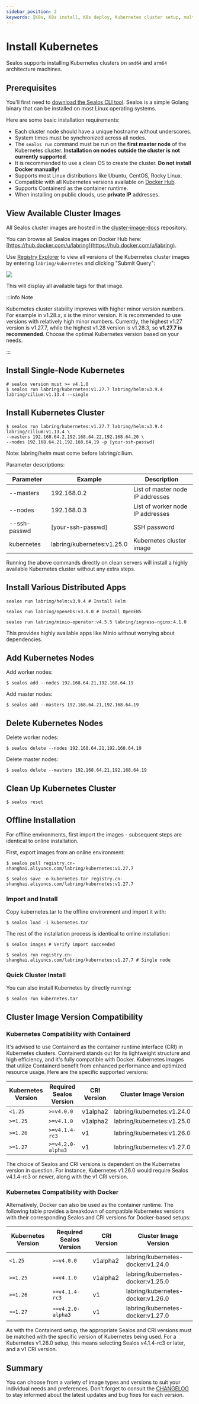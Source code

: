 ```yaml
---
sidebar_position: 2
keywords: [K8s, K8s install, K8s deploy, Kubernetes cluster setup, multi-node Kubernetes, offline Kubernetes installation]
---
```


# Install Kubernetes

Sealos supports installing Kubernetes clusters on `amd64` and `arm64` architecture machines.

## Prerequisites

You'll first need to [download the Sealos CLI tool](/self-hosting/lifecycle-management/quick-start/install-cli.md). Sealos is a simple Golang binary that can be installed on most Linux operating systems.

Here are some basic installation requirements:

- Each cluster node should have a unique hostname without underscores.
- System times must be synchronized across all nodes.
- The `sealos run` command must be run on the **first master node** of the Kubernetes cluster. **Installation on nodes outside the cluster is not currently supported**.
- It is recommended to use a clean OS to create the cluster. **Do not install Docker manually!**
- Supports most Linux distributions like Ubuntu, CentOS, Rocky Linux.
- Compatible with all Kubernetes versions available on [Docker Hub](https://hub.docker.com/r/labring/kubernetes/tags).
- Supports Containerd as the container runtime.
- When installing on public clouds, use **private IP** addresses.

## View Available Cluster Images   

All Sealos cluster images are hosted in the [cluster-image-docs](https://github.com/labring-actions/cluster-image-docs) repository.   

You can browse all Sealos images on Docker Hub here: [https://hub.docker.com/u/labring](https://hub.docker.com/u/labring).  

Use [Registry Explorer](https://explore.ggcr.dev/) to view all versions of the Kubernetes cluster images by entering `labring/kubernetes` and clicking "Submit Query":  

![](images/registry-explorer.png)

This will display all available tags for that image.

:::info Note  

Kubernetes cluster stability improves with higher minor version numbers. For example in v1.28.x, x is the minor version. It is recommended to use versions with relatively high minor numbers. Currently, the highest v1.27 version is v1.27.7, while the highest v1.28 version is v1.28.3, so **v1.27.7 is recommended**. Choose the optimal Kubernetes version based on your needs.

:::

## Install Single-Node Kubernetes   

```shell
# sealos version must >= v4.1.0
$ sealos run labring/kubernetes:v1.27.7 labring/helm:v3.9.4 labring/cilium:v1.13.4 --single  
```

## Install Kubernetes Cluster  

```shell  
$ sealos run labring/kubernetes:v1.27.7 labring/helm:v3.9.4 labring/cilium:v1.13.4 \  
--masters 192.168.64.2,192.168.64.22,192.168.64.20 \
--nodes 192.168.64.21,192.168.64.19 -p [your-ssh-passwd]
```

Note: labring/helm must come before labring/cilium.   

Parameter descriptions:   

| Parameter | Example | Description |    
| --- | --- | --- |    
| --masters | 192.168.0.2 | List of master node IP addresses |   
| --nodes | 192.168.0.3 | List of worker node IP addresses |  
| --ssh-passwd | [your-ssh-passwd] | SSH password |  
| kubernetes | labring/kubernetes:v1.25.0 | Kubernetes cluster image |   

Running the above commands directly on clean servers will install a highly available Kubernetes cluster without any extra steps.  

## Install Various Distributed Apps

```shell  
sealos run labring/helm:v3.9.4 # Install Helm   

sealos run labring/openebs:v3.9.0 # Install OpenEBS   

sealos run labring/minio-operator:v4.5.5 labring/ingress-nginx:4.1.0
```  

This provides highly available apps like Minio without worrying about dependencies.

## Add Kubernetes Nodes   

Add worker nodes:  

```shell  
$ sealos add --nodes 192.168.64.21,192.168.64.19  
```  

Add master nodes:   

```shell   
$ sealos add --masters 192.168.64.21,192.168.64.19  
```  

## Delete Kubernetes Nodes  

Delete worker nodes:   

```shell
$ sealos delete --nodes 192.168.64.21,192.168.64.19  
```  

Delete master nodes:  

```shell  
$ sealos delete --masters 192.168.64.21,192.168.64.19   
```  

## Clean Up Kubernetes Cluster  

```shell  
$ sealos reset  
```  

## Offline Installation   

For offline environments, first import the images - subsequent steps are identical to online installation.  

First, export images from an online environment:    

```shell   
$ sealos pull registry.cn-shanghai.aliyuncs.com/labring/kubernetes:v1.27.7    

$ sealos save -o kubernetes.tar registry.cn-shanghai.aliyuncs.com/labring/kubernetes:v1.27.7  
```  

### Import and Install  

Copy kubernetes.tar to the offline environment and import it with:     

```shell  
$ sealos load -i kubernetes.tar  
```  

The rest of the installation process is identical to online installation:   

```shell   
$ sealos images # Verify import succeeded   

$ sealos run registry.cn-shanghai.aliyuncs.com/labring/kubernetes:v1.27.7 # Single node  
```  

### Quick Cluster Install  

You can also install Kubernetes by directly running:   

```shell  
$ sealos run kubernetes.tar   
```

## Cluster Image Version Compatibility

### Kubernetes Compatibility with Containerd

It's advised to use Containerd as the container runtime interface (CRI) in Kubernetes clusters. Containerd stands out for its lightweight structure and high efficiency, and it's fully compatible with Docker. Kubernetes images that utilize Containerd benefit from enhanced performance and optimized resource usage. Here are the specific supported versions:

| Kubernetes Version | Required Sealos Version | CRI Version | Cluster Image Version            |
| ------------------ | ----------------------- | ----------- | -------------------------------- |
| `<1.25`            | `>=v4.0.0`              | v1alpha2    | labring/kubernetes:v1.24.0       |
| `>=1.25`           | `>=v4.1.0`              | v1alpha2    | labring/kubernetes:v1.25.0       |
| `>=1.26`           | `>=v4.1.4-rc3`          | v1          | labring/kubernetes:v1.26.0       |
| `>=1.27`           | `>=v4.2.0-alpha3`       | v1          | labring/kubernetes:v1.27.0       |

The choice of Sealos and CRI versions is dependent on the Kubernetes version in question. For instance, Kubernetes v1.26.0 would require Sealos v4.1.4-rc3 or newer, along with the v1 CRI version.

### Kubernetes Compatibility with Docker

Alternatively, Docker can also be used as the container runtime. The following table provides a breakdown of compatible Kubernetes versions with their corresponding Sealos and CRI versions for Docker-based setups:

| Kubernetes Version | Required Sealos Version | CRI Version | Cluster Image Version                 |
| ------------------ | ----------------------- | ----------- | -------------------------------------- |
| `<1.25`            | `>=v4.0.0`              | v1alpha2    | labring/kubernetes-docker:v1.24.0      |
| `>=1.25`           | `>=v4.1.0`              | v1alpha2    | labring/kubernetes-docker:v1.25.0      |
| `>=1.26`           | `>=v4.1.4-rc3`          | v1          | labring/kubernetes-docker:v1.26.0      |
| `>=1.27`           | `>=v4.2.0-alpha3`       | v1          | labring/kubernetes-docker:v1.27.0      |

As with the Containerd setup, the appropriate Sealos and CRI versions must be matched with the specific version of Kubernetes being used. For a Kubernetes v1.26.0 setup, this means selecting Sealos v4.1.4-rc3 or later, and a v1 CRI version.

## Summary

You can choose from a variety of image types and versions to suit your individual needs and preferences. Don't forget to consult the [CHANGELOG](https://github.com/labring/sealos/blob/main/CHANGELOG/CHANGELOG.md) to stay informed about the latest updates and bug fixes for each version.
